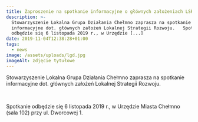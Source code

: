 ```yaml
---
title: Zaproszenie na spotkanie informacyjne o głównych założeniach LSR
description: >-
  Stowarzyszenie Lokalna Grupa Działania Chełmno zaprasza na spotkanie
  informacyjne dot. głównych założeń Lokalnej Strategii Rozwoju.   Spotkanie
  odbędzie się 6 listopada 2019 r., w Urzędzie [...]
date: 2019-11-04T12:38:28+01:00
tags:
  - news
image: /assets/uploads/lgd.jpg
imageAlt: zdjęcie tytułowe
---
```

Stowarzyszenie Lokalna Grupa Działania Chełmno zaprasza na spotkanie informacyjne dot. głównych założeń Lokalnej Strategii Rozwoju.

<br>

Spotkanie odbędzie się 6 listopada 2019 r., w Urzędzie Miasta Chełmno (sala 102) przy ul. Dworcowej 1.
